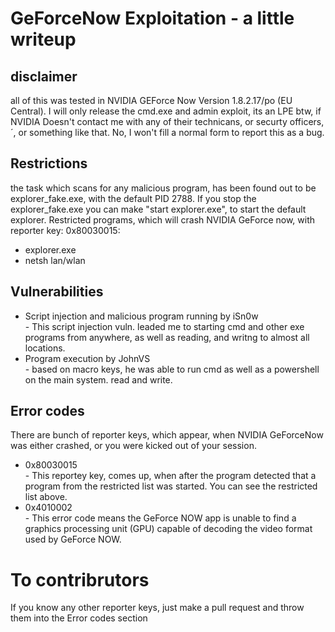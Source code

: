 # GeForceNow Exploitation - a little writeup 



## disclaimer
all of this was tested in NVIDIA GEForce Now Version 1.8.2.17/po (EU Central).
I will only release the cmd.exe and admin exploit, its an LPE btw, if NVIDIA Doesn't contact me with any of their technicans, or securty officers,´, or something like that. No, I won't fill a normal form to report this as a bug.
## Restrictions
the task which scans for any malicious program, has been found out to be explorer_fake.exe, with the default PID 2788. 
If you stop the explorer_fake.exe you can make "start explorer.exe", to start the default explorer.
Restricted programs, which will crash NVIDIA GeForce now, with reporter key: 0x80030015:
- explorer.exe
- netsh lan/wlan
## Vulnerabilities
- Script injection and malicious program running by iSn0w \
      - This script injection vuln. leaded me to starting cmd and other exe programs from anywhere, as well as reading, and                                              writng to almost all locations.
- Program execution by JohnVS \
      - based on macro keys, he was able to run cmd as well as a powershell on the main system. read and write.
## Error codes
There are bunch of reporter keys, which appear, when NVIDIA GeForceNow was either crashed, or you were kicked out of your session.
- 0x80030015 \
      - This reportey key, comes up, when after the program detected that a program from the restricted list was started.
        You can see the restricted list above.
- 0x4010002 \
      - This error code means the GeForce NOW app is unable to find a graphics processing unit (GPU) capable of decoding the        video format used by GeForce NOW.








# To contribrutors
If you know any other reporter keys, just make a pull request and throw them into the Error codes section
